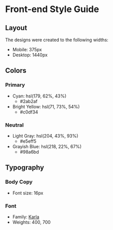 # Front-end Style Guide

## Layout

The designs were created to the following widths:

- Mobile: 375px
- Desktop: 1440px

## Colors

### Primary

- Cyan: hsl(179, 62%, 43%)
  - #2ab2af
- Bright Yellow: hsl(71, 73%, 54%)
  - #c0df34

### Neutral

- Light Gray: hsl(204, 43%, 93%)
  - #e5eff5
- Grayish Blue: hsl(218, 22%, 67%)
  - #98a6bd

## Typography

### Body Copy

- Font size: 16px

### Font

- Family: [Karla](https://fonts.google.com/specimen/Karla)
- Weights: 400, 700
